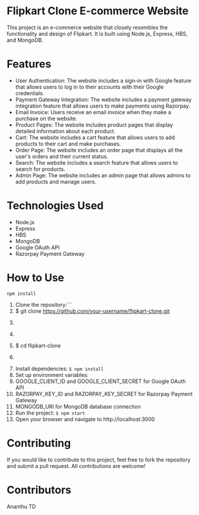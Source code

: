 

# Flipkart Clone E-commerce Website
This project is an e-commerce website that closely resembles the functionality and design of Flipkart. It is built using Node.js, Express, HBS, and MongoDB.

# Features
* User Authentication: The website includes a sign-in with Google feature that allows users to log in to their accounts with their Google credentials.
* Payment Gateway Integration: The website includes a payment gateway integration feature that allows users to make payments using Razorpay.
* Email Invoice: Users receive an email invoice when they make a purchase on the website.
* Product Pages: The website includes product pages that display detailed information about each product.
* Cart: The website includes a cart feature that allows users to add products to their cart and make purchases.
* Order Page: The website includes an order page that displays all the user's orders and their current status.
* Search: The website includes a search feature that allows users to search for products.
* Admin Page: The website includes an admin page that allows admins to add products and manage users.
# Technologies Used
* Node.js
* Express
* HBS
* MongoDB
* Google OAuth API
* Razorpay Payment Gateway
# How to Use
```
npm install
```
1. Clone the repository:```
2. $ git clone https://github.com/your-username/flipkart-clone.git 
3. ```
4. ```
5. $ cd flipkart-clone 
6. ```
7. Install dependencies: ```$ npm install ```
8. Set up environment variables:
9. GOOGLE_CLIENT_ID and GOOGLE_CLIENT_SECRET for Google OAuth API
10. RAZORPAY_KEY_ID and RAZORPAY_KEY_SECRET for Razorpay Payment Gateway
11. MONGODB_URI for MongoDB database connection
12. Run the project: ```$ npm start ```
13. Open your browser and navigate to http://localhost:3000
# Contributing
If you would like to contribute to this project, feel free to fork the repository and submit a pull request. All contributions are welcome!
# Contributors
Ananthu TD

